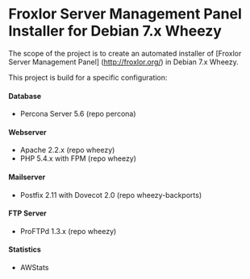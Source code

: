 # Froxlor Server Management Panel Installer for Debian 7.x Wheezy

The scope of the project is to create an automated installer of [Froxlor Server Management Panel] (http://froxlor.org/) in Debian 7.x Wheezy.

This project is build for a specific configuration:

#### Database ####
* Percona Server 5.6 (repo percona)

#### Webserver ####
* Apache 2.2.x (repo wheezy)
* PHP 5.4.x with FPM (repo wheezy)

#### Mailserver ####
* Postfix 2.11 with Dovecot 2.0 (repo wheezy-backports)

#### FTP Server ####
* ProFTPd 1.3.x (repo wheezy)

#### Statistics ####
* AWStats 
